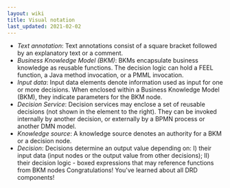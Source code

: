 ```yaml
---
layout: wiki
title: Visual notation
last_updated: 2021-02-02
---
```


- _Text annotation_: Text annotations consist of a square bracket followed by an explanatory text or a comment.
- _Business Knowledge Model (BKM)_: BKMs encapsulate business knowledge as reusable functions. The decision logic can hold a FEEL function, a Java method invocation, or a PMML invocation.
- _Input data_: Input data elements denote information used as input for one or more decisions. When enclosed within a Business Knowledge Model (BKM), they indicate parameters for the BKM node.
- _Decision Service_: Decision services may enclose a set of reusable decisions (not shown in the element to the right). They can be invoked internally by another decision, or externally by a BPMN process or another DMN model.
- _Knowledge source_: A knowledge source denotes an authority for a BKM or a decision node.
- _Decision_: Decisions determine an output value depending on: I) their input data (input nodes or the output value from other decisions); II) their decision logic - boxed expressions that may reference functions from BKM nodes Congratulations! You've learned about all DRD components!
